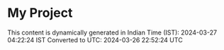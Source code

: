 # My Project

This content is dynamically generated in Indian Time (IST): 2024-03-27 04:22:24 IST
Converted to UTC: 2024-03-26 22:52:24 UTC
